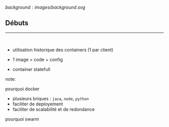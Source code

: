 $background:images/background.svg$
## Débuts
---
<br/>

* utilisation historique des containers (1 par client)

* 1 image = code + config

* container statefull

note:

pourquoi docker

* plusieurs briques : `java`, `node`, `python`
* faciliter de deployement
* faciliter de scalabilité et de redondance

pourquoi swarm
